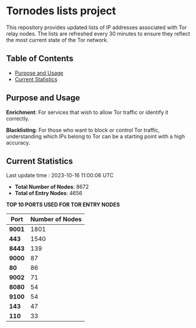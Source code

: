 # Tornodes lists project

This repository provides updated lists of IP addresses associated with Tor relay nodes. The lists are refreshed every 30 minutes to ensure they reflect the most current state of the Tor network.

## Table of Contents

- [Purpose and Usage](#purpose-and-usage)
- [Current Statistics](#current-statistics)


## Purpose and Usage

**Enrichment**: For services that wish to allow Tor traffic or identify it correctly.

**Blacklisting**: For those who want to block or control Tor traffic, understanding which IPs belong to Tor can be a starting point with a high accuracy.

## Current Statistics

Last update time : 2023-10-16 11:00:06 UTC

- **Total Number of Nodes**: 8672
- **Total of Entry Nodes**: 4656

**TOP 10 PORTS USED FOR TOR ENTRY NODES**

| **Port** | **Number of Nodes** |
|------|-----------------|
| **9001**   | 1801  |
| **443**   | 1540  |
| **8443**   | 139  |
| **9000**   | 87  |
| **80**   | 86  |
| **9002**   | 71  |
| **8080**   | 54  |
| **9100**   | 54  |
| **143**   | 47  |
| **110**   | 33  |

